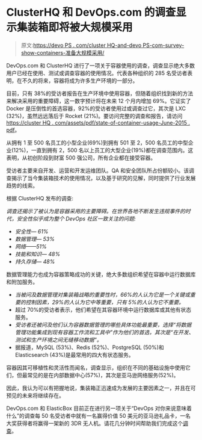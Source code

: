 # ClusterHQ 和 DevOps.com 的调查显示集装箱即将被大规模采用

> 原文:[https://devo PS . com/cluster HQ-and-devo PS-com-survey-show-containers-准备大规模采用/](https://devops.com/clusterhq-and-devops-com-survey-show-containers-poised-for-mass-adoption/)

DevOps.com 和 ClusterHQ 进行了一项关于容器使用的调查，调查显示绝大多数用户已经在使用、测试或调查容器的使用情况。代表各种组织的 285 名受访者表明，在不久的将来，容器将成为许多生产环境的一部分。

目前，只有 38%的受访者报告在生产环境中使用容器，但随着组织找到新的方法来解决采用的重要障碍，这一数字预计将在未来 12 个月内增加 69%。它证实了 Docker 是压倒性的首选容器，92%的受访者使用过或调查过它，其次是 LXC (32%)，虽然远远落后于 Rocket (21%)。要访问完整的调查和报告，请访问[https://cluster HQ . com/assets/pdf/state-of-container-usage-June-2015 . pdf](https://clusterhq.com/assets/pdfs/state-of-container-usage-june-2015.pdf)。

从拥有 1 至 500 名员工的小型企业(69%)到拥有 501 至 2，500 名员工的中型企业(12%)，一直到拥有 2，500 名以上员工的大型企业(19%)都在调查范围内。这表明，从初创阶段到财富 500 强公司，所有企业都在接受容器。

受访者主要来自开发、运营和开发运维团队。QA 和安全团队所占份额较小。该调查揭示了当今集装箱技术的使用情况，以及基于研究的见解，同时提供了行业发展趋势的线索。

根据 ClusterHQ 发布的调查:

*调查还揭示了被认为是容器采用的主要障碍。在世界各地不断发生违规事件的时代，安全性似乎成为整个 DevOps 社区一致关注的问题:*

*   *安全性— 61%*
*   *数据管理— 53%*
*   *网络——51%*
*   *技能和知识— 48%*
*   *持久存储— 48%*

数据管理能力也成为容器策略成功的关键，绝大多数组织希望在容器中运行数据库和附加服务。

*   *当被问及数据管理对集装箱战略的重要性时，66%的人认为它是一个关键或重要的控制因素，29%的人认为它中等重要，只有 5%的人认为它不重要。*
*   超过 70%的受访者表示，他们希望在其容器环境中运行数据库或其他有状态服务。
*   *受访者还被问及他们认为容器数据管理的哪些具体功能最重要，选择“将数据管理功能集成到现有容器工作流和工具中”作为他们的首选，其次是“在开发、测试和生产环境之间无缝移动数据”。*
*   据报道，MySQL (53%)、Redis (52%)、PostgreSQL (50%)和 Elasticsearch (43%)是最常用的四大有状态服务。

容器因其可移植性和灵活性而闻名，调查显示，组织在不同的基础设施中使用它们，但最常见的是在内部数据中心(57%)，其次是亚马逊网络服务(52%)。

因此，我认为可以有把握地说，集装箱正迅速成为发展的主要因素之一，并且在可预见的未来将继续存在。

DevOps.com 和 ElasticBox 目前正在进行另一项关于“DevOps 对你来说意味着什么”的调查每 50 名受访者中就有一名赢得价值 50 美元的亚马逊礼品卡，一名大奖获得者将赢得一架新的 3DR 无人机。请花几分钟时间帮助我们完成这个[调查](https://www.surveymonkey.com/r/devopsdot)。
